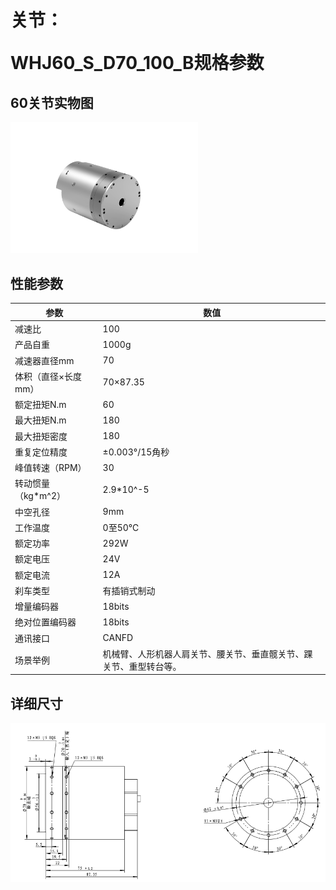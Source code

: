 # <p class="hidden">关节：</p>WHJ60_S_D70_100_B规格参数

## 60关节实物图

<div align="left"> <img src="../WHJ60_S_D70_100_B/60-2.png" width = 300 /> </div>

## 性能参数

| 参数 | 数值 |
| --- | --- |
| 减速比 | 100 |
| 产品自重 | 1000g |
| 减速器直径mm | 70 |
| 体积（直径×长度mm） | 70×87.35 |
| 额定扭矩N.m | 60 |
| 最大扭矩N.m | 180 |
| 最大扭矩密度 | 180 |
| 重复定位精度 | ±0.003°/15角秒 |
| 峰值转速（RPM） | 30 |
| 转动惯量（kg*m^2） | 2.9*10^-5 |
| 中空孔径 | 9mm |
| 工作温度 | 0至50℃ |
| 额定功率 | 292W |
| 额定电压 | 24V |
| 额定电流 | 12A |
| 刹车类型 | 有插销式制动 |
| 增量编码器 | 18bits |
| 绝对位置编码器 | 18bits |
| 通讯接口 | CANFD |
| 场景举例 | 机械臂、人形机器人肩关节、腰关节、垂直髋关节、踝关节、重型转台等。 |

## 详细尺寸

![alt text](<CleanShot 2024-08-21 at 18.20.38.png>)